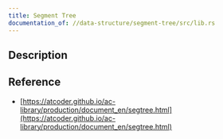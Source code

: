 ```yaml
---
title: Segment Tree
documentation_of: //data-structure/segment-tree/src/lib.rs
---
```


## Description

## Reference

- [https://atcoder.github.io/ac-library/production/document_en/segtree.html](https://atcoder.github.io/ac-library/production/document_en/segtree.html)
